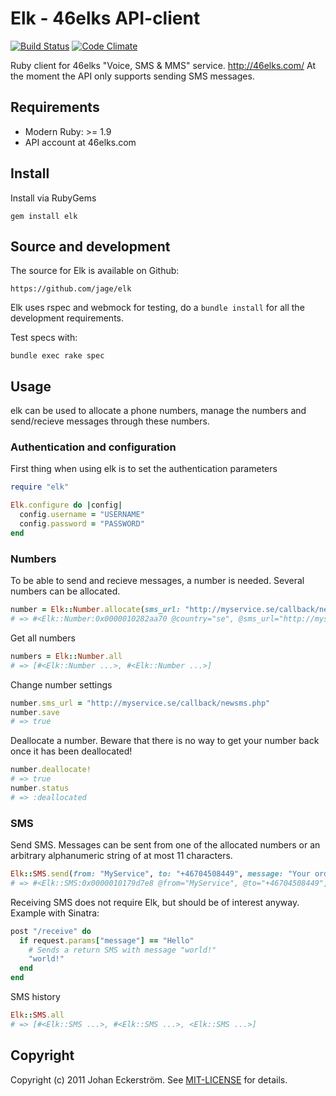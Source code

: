 # Elk - 46elks API-client

[![Build Status](https://travis-ci.org/jage/elk.svg?branch=master)](https://travis-ci.org/jage/elk)
[![Code Climate](https://codeclimate.com/github/jage/elk/badges/gpa.svg)](https://codeclimate.com/github/jage/elk)

Ruby client for 46elks "Voice, SMS & MMS" service. http://46elks.com/
At the moment the API only supports sending SMS messages.

## Requirements

* Modern Ruby: >= 1.9
* API account at 46elks.com

## Install

Install via RubyGems

    gem install elk

## Source and development

The source for Elk is available on Github:

    https://github.com/jage/elk

Elk uses rspec and webmock for testing, do a `bundle install` for all the development requirements.

Test specs with:

    bundle exec rake spec

## Usage

elk can be used to allocate a phone numbers, manage the numbers and send/recieve messages through these numbers.

### Authentication and configuration

First thing when using elk is to set the authentication parameters

```Ruby
require "elk"

Elk.configure do |config|
  config.username = "USERNAME"
  config.password = "PASSWORD"
end
```

### Numbers

To be able to send and recieve messages, a number is needed. Several numbers can be allocated.

```Ruby
number = Elk::Number.allocate(sms_url: "http://myservice.se/callback/newsms.php", country: "se")
# => #<Elk::Number:0x0000010282aa70 @country="se", @sms_url="http://myservice.se/callback/newsms.php", @status="yes", @number_id="n03e7db70cc06c1ff85e09a2b3f86dd62", @number="+46766861034", @capabilities=[:sms], @loaded_at=2011-07-17 15:23:55 +0200>
```

Get all numbers

```Ruby
numbers = Elk::Number.all
# => [#<Elk::Number ...>, #<Elk::Number ...>]
```

Change number settings

```Ruby
number.sms_url = "http://myservice.se/callback/newsms.php"
number.save
# => true
```

Deallocate a number.
Beware that there is no way to get your number back once it has been deallocated!

```Ruby
number.deallocate!
# => true
number.status
# => :deallocated
```

### SMS

Send SMS. Messages can be sent from one of the allocated numbers or an arbitrary alphanumeric string of at most 11 characters.

```Ruby
Elk::SMS.send(from: "MyService", to: "+46704508449", message: "Your order #171 has now been sent!")
# => #<Elk::SMS:0x0000010179d7e8 @from="MyService", @to="+46704508449", @message="Your order #171 has now been sent!", @message_id="sdc39a7926d37159b6985283e32f43251", @created_at=2011-07-17 16:21:13 +0200, @loaded_at=2011-07-17 16:21:13 +0200>
```

Receiving SMS does not require Elk, but should be of interest anyway.
Example with Sinatra:

```Ruby
post "/receive" do
  if request.params["message"] == "Hello"
    # Sends a return SMS with message "world!"
    "world!"
  end
end
```

SMS history

```Ruby
Elk::SMS.all
# => [#<Elk::SMS ...>, #<Elk::SMS ...>, <Elk::SMS ...>]
```

## Copyright

Copyright (c) 2011 Johan Eckerström. See [MIT-LICENSE](MIT-LICENSE) for details.
